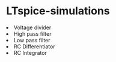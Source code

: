 # LTspice-simulations

<li>Voltage divider</li>
<li>High pass filter</li>
<li>Low pass filter</li>
<li>RC Differentiator</li>
<li>RC Integrator</li>
